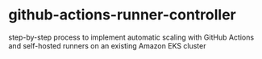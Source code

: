 # github-actions-runner-controller
step-by-step process to implement automatic scaling with GitHub Actions and self-hosted runners on an existing Amazon EKS cluster
